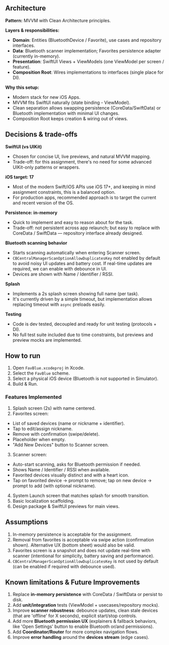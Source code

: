 ## Architecture

**Pattern:** MVVM with Clean Architecture principles.

**Layers & responsibilities:**
- **Domain**: Entities (BluetoothDevice / Favorite), use cases and repository interfaces.
- **Data**: Bluetooth scanner implementation; Favorites persistence adapter (currently in-memory).
- **Presentation**: SwiftUI Views + ViewModels (one ViewModel per screen / feature).
- **Composition Root**: Wires implementations to interfaces (single place for DI).

**Why this setup:**
- Modern stack for new iOS Apps.
- MVVM fits SwiftUI naturally (state binding - ViewModel).
- Clean separation allows swapping persistence (CoreData/SwiftData) or Bluetooth implementation with minimal UI changes.
- Composition Root keeps creation & wiring out of views.

## Decisions & trade-offs

**SwiftUI (vs UIKit)**
- Chosen for concise UI, live previews, and natural MVVM mapping.
- Trade-off: for this assignment, there's no need for some advanced UIKit-only patterns or wrappers.

**iOS target: 17**
- Most of the modern Swift/iOS APIs use iOS 17+, and keeping in mind assignment constraints, this is a balanced option.
- For production apps, recommended approach is to target the current and recent version of the OS.

**Persistence: in-memory**
- Quick to implement and easy to reason about for the task.
- Trade-off: not persistent across app relaunch; but easy to replace with CoreData / SwiftData — repository interface already designed.

**Bluetooth scanning behavior**
- Starts scanning automatically when entering Scanner screen.
- `CBCentralManagerScanOptionAllowDuplicatesKey` not enabled by default to avoid noisy UI updates and battery cost. If real-time updates are required, we can enable with debounce in UI.
- Devices are shown with Name / Identifier / RSSI.

**Splash**
- Implements a 2s splash screen showing full name (per task).
- It's currently driven by a simple timeout, but implementation allows replacing timeout with `async` preloads easily.

**Testing**
- Code is dev tested, decoupled and ready for unit testing (protocols + DI).
- No full test suite included due to time constraints, but previews and preview mocks are implemented.

## How to run

1. Open `FavBlue.xcodeproj` in Xcode.
2. Select the `FavBlue` scheme.
3. Select a physical iOS device (Bluetooth is not supported in Simulator).
4. Build & Run.

### Features Implemented

1. Splash screen (2s) with name centered.
2. Favorites screen:
  - List of saved devices (name or nickname + identifier).
  - Tap to edit/assign nickname.
  - Remove with confirmation (swipe/delete).
  - Placeholder when empty.
  - "Add New Devices" button to Scanner screen.
3. Scanner screen:
- Auto-start scanning, asks for Bluetooth permission if needed.
- Shows Name / Identifier / RSSI when available.
- Favorited devices visually distinct and with a heart icon.
- Tap on favorited device → prompt to remove; tap on new device → prompt to add (with optional nickname).
4. System Launch screen that matches splash for smooth transition.
5. Basic localization scaffolding.
6. Design package & SwiftUI previews for main views.

## Assumptions

1. In-memory persistence is acceptable for the assignment.
2. Removal from favorites is acceptable via swipe action (confirmation shown). Alternative UX (bottom sheet) would also be valid.
3. Favorites screen is a snapshot and does not update real-time with scanner (intentional for simplicity, battery saving and performance).
4. `CBCentralManagerScanOptionAllowDuplicatesKey` is not used by default (can be enabled if required with debounce used).

## Known limitations & Future Improvements

1. Replace **in-memory persistence** with CoreData / SwiftData or persist to disk.
2. Add **unit/integration** tests (ViewModel + usecases/repository mocks).
3. Improve **scanner robustness**: debounce updates, clean stale devices (that are 'offline' for X seconds), explicit start/stop controls.
4. Add more **Bluetooth permission UX** (explainers & fallback behaviors, like 'Open Settings' button to enable Bluetooth or/and permissions).
5. Add **Coordinator/Router** for more complex navigation flows.
6. Improve **error handling** around the **devices stream** (edge cases).
